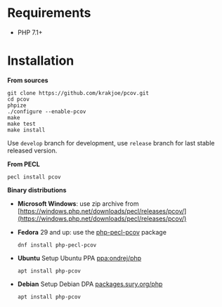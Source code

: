 Requirements
============

  * PHP 7.1+

Installation
============

**From sources**

    git clone https://github.com/krakjoe/pcov.git
    cd pcov
    phpize
    ./configure --enable-pcov
    make
    make test
    make install

Use `develop` branch for development, use `release` branch for last stable released version.

**From PECL**

    pecl install pcov

**Binary distributions**

  * **Microsoft Windows**: use zip archive from [https://windows.php.net/downloads/pecl/releases/pcov/](https://windows.php.net/downloads/pecl/releases/pcov/)

  * **Fedora** 29 and up: use the [php-pecl-pcov](https://packages.fedoraproject.org/pkgs/php-pecl-pcov/php-pecl-pcov/) package

    `dnf install php-pecl-pcov`

* **Ubuntu** Setup Ubuntu PPA [ppa:ondrej/php](https://launchpad.net/~ondrej/+archive/ubuntu/php/)

    `apt install php-pcov`

* **Debian** Setup Debian DPA [packages.sury.org/php](https://packages.sury.org/php/) 

    `apt install php-pcov`
